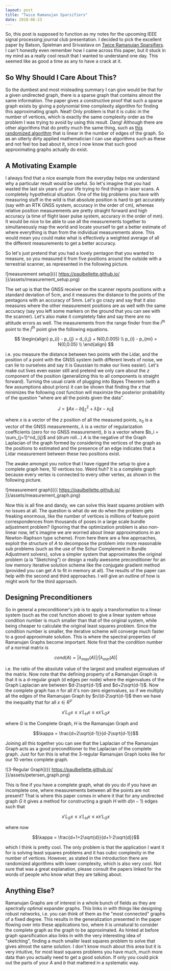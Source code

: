 ```yaml
---
layout: post
title: "Twice Ramanujan Sparsifiers"
date: 2018-06-23
---
```


So, this post is supposed to function as my notes for the upcoming IEEE signal processing journal club presentation. I decided to pick the excellent paper by Batson, Spielman and Srivastava on [Twice Ramanujan Sparsifiers](https://arxiv.org/abs/0808.0163). I can't honestly even remember how I came across this paper, but it stuck in my mind as a really cool result that I wanted to understand one day. This seemed like as good a time as any to have a crack at it.

## So Why Should I Care About This?

So the dumbest and most misleading summary I can give would be that for a given undirected graph, there is a sparse graph that contains almost the same information. The paper gives a constructive proof that such a sparse graph exists by giving a polynomial time complexity algorithm for finding this approximating graph. Neat! Only problem is that it is cubic in the number of vertices, which is exactly the same complexity order as the problem I was trying to avoid by using this result. Dang! Although there are other algorithms that do pretty much the same thing, such as [this randomized algorithm](https://arxiv.org/abs/cs/0310051) that is linear in the number of edges of the graph. So as an utterly dirty applied mathematician I can use algorithms such as these and not feel too bad about it, since I now know that such good approximating graphs actually do exist.

## A Motivating Example

I always find that a nice example from the everyday helps me understand why a particular result would be useful. So let's imagine that you had wasted the last six years of your life trying to find things in laser scans. A completely hypothetical situation. One of the big problems you have with measuring stuff in the wild is that absolute position is hard to get accurately (say with an RTK GNSS system, accuracy in the order of cm), whereas relative position measurements are pretty straight forward and high accuracy (a time of flight laser pulse system, accuracy in the order of mm). It would be nice to be able to use all the measurements together to simultaneously map the world and locate yourself to get a better estimate of where everything is than from the individual measurements alone. This would mean you could make what is effectively a weighted average of all the different measurements to get a better accuracy.

So let's just pretend that you had a lovely pentagon that you wanted to measure, so you measured it from five positions around the outside with a terrestrial scanner, as represented in the following picture.

![measurement setup]({{ https://paulbellette.github.io/ }}/assets/measurement_setup.png)

The set up is that the GNSS receiver on the scanner reports positions with a standard deviation of 5cm, and it measures the distance to the points of the pentagons with an accuracy of 5mm. Let's go crazy and say that it also measures where the other measurement positions are as well with the same accuracy (say you left some markers on the ground that you can see with the scanner). Let's also make it completely fake and say there are no attitude errors as well. The measurements from the range finder from the $i^{th}$ point to the $j^{th}$ point give the following equations.

$$
\begin{align}
p_{i} - p_{j} = d_{i,j} + N(0,0.005) \\
p_{i} - p_{mi} = N(0,0.05) \\
\end{align}
$$

i.e. you measure the distance between two points with the Lidar, and the position of a point with the GNSS system (with different levels of noise, we can lie to ourselves and say it is Gaussian to make our lives easier). Let's make out lives even easier still and pretend we only care about the $z$ component of the position (generalizing this to all components is straight forward). Turning the usual crank of plugging into Bayes Theorem (with a few assumptions about priors) it can be shown that finding the $x$ that minimizes the following cost function will maximize the posterior probability of the question "where are all the points given the data".

$$J = \lVert Ax - b\rVert_{2}^{2} + \lambda\lVert x - x_{0}\rVert$$

where $x$ is a vector of the $z$ position of all the measured points, $x_{0}$ is a vector of the GNSS measurements, $\lambda$ is a vector of regularization coefficients (zero for no GNSS measurement), $b$ is a vector where $b_i = \sum_{j=1}^nd_{ij}$ and (drum roll...) $A$ is the negative of the Graph Laplacian of the graph formed by considering the vertices of the graph as the positions to estimated and the presence of an edge indicates that a Lidar measurement between these two positions exist.

The awake amongst you notice that I have rigged the setup to give a complete graph here, 10 vertices too. Weird huh? It is a complete graph because every vertex is connected to every other vertex, as shown in the following picture.

![measurement graph]({{ https://paulbellette.github.io/ }}/assets/measurement_graph.png)

Now this is all fine and dandy, we can solve this least squares problem with no issues at all. The question is what do we do when the problem gets freaking enormous, like the number of vertices is millions of feature point correspondences from thousands of poses in a large scale bundle adjustment problem? (Ignoring that the optimization problem is also non-linear now, let's imagine we are worried about linear approximations in an Newton-Raphson type scheme). From here there are a few approaches, exploit the structure of $A$ to decompose the problem into more reasonable sub problems (such as the use of the Schur Complement in Bundle Adjustment solvers), solve a simpler system that approximates the original problem (a la "Sketching") or design a really awesome preconditioner for an low memory iterative solution scheme like the conjugate gradient method (provided you can get $A$ to fit in memory at all). The results of the paper can help with the second and third approaches. I will give an outline of how is might work for the third approach.

## Designing Preconditioners

So in general a preconditioner's job is to apply a transformation to a linear system (such as the cost function above) to give a linear system whose condition number is much smaller than that of the original system, while being cheaper to calculate the original least squares problem. Since the condition number is smaller, the iterative scheme will converge much faster to a good approximate solution. This is where the spectral properties of Ramanujan Graphs become important. Note first that the condition number of a normal matrix is

$$cond(A)=|\lambda_{max}(A)|/|\lambda_{min}(A)|$$

i.e. the ratio of the absolute value of the largest and smallest eigenvalues of the matrix. Now note that the defining property of a Ramanujan Graph is that it is a d-regular graph (d edges per node) where the eigenvalues of the Graph Laplacian are between $d-2\sqrt{d-1}$ and $d+2\sqrt{d-1}$.  Now the complete graph has $n$ for all it's non-zero eigenvalues, so if we multiply all the edges of the Ramanujan Graph by $n/(d-2\sqrt{d-1}$ then we have the inequality that for all $x \in R^{V}$

$$x'L_{G}x \le x'L_{H}x \le \kappa x'L_{G}x$$

where $G$ is the Complete Graph, $H$ is the Ramanujan Graph and

$$\kappa = \frac{d+2\sqrt{d-1}}{d-2\sqrt{d-1}}$$

Joining all this together you can see that the Laplacian of the Ramanujan Graph acts as a good preconditioner to the Laplacian of the complete graph. Just for fun this is what the 3-regular Ramanujan Graph looks like for our 10 vertex complete graph.

![3-Regular Graph]({{ https://paulbellette.github.io/ }}/assets/petersen_graph.png)

This is fine if you have a complete graph, what do you do if you have an incomplete one, where measurements between all the points are not present? That is where this paper comes in where it that for any undirected graph $G$ it gives a method for constructing a graph $H$ with $d(n-1)$ edges such that

$$x'L_{G}x \le x'L_{H}x \le \kappa x'L_{G}x$$

where now 

$$\kappa = \frac{d+1+2\sqrt{d}}{d+1-2\sqrt{d}}$$

which I think is pretty cool. The only problem is that the application I want it for is solving least squares problems and it has cubic complexity in the number of vertices. However, as stated in the introduction there are randomized algorithms with lower complexity, which is also very cool. Not sure that was a great explanation, please consult the papers linked for the words of people who know what they are talking about.

## Anything Else?

Ramanujan Graphs are of interest in a whole bunch of fields as they are spectrally optimal expander graphs. This links in with things like designing robust networks, i.e. you can think of them as the "most connected" graphs of a fixed degree. This results in the generalization presented in the paper flowing over into these applications too, where it is unnatural to consider the complete graph as the graph to be approximated. As hinted at before graph sparsification also links in with the very interesting idea of "sketching", finding a much smaller least squares problem to solve that gives almost the same solution. I don't know much about this area but it is very intuitive, for most least squares problems you have much, much more data than you actually need to get a good solution. If only you could pick out the parts of your $A$ and $b$ that mattered in a systematic way.




